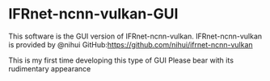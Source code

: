 # IFRnet-ncnn-vulkan-GUI
This software is the GUI version of IFRnet-ncnn-vulkan.
IFRnet-ncnn-vulkan is provided by @nihui
GitHub:https://github.com/nihui/ifrnet-ncnn-vulkan

This is my first time developing this type of GUI
Please bear with its rudimentary appearance
